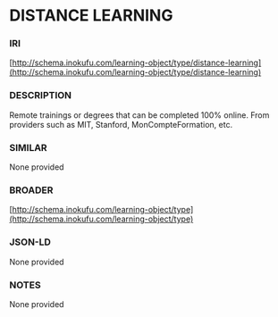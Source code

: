 # DISTANCE LEARNING

### IRI
[http://schema.inokufu.com/learning-object/type/distance-learning](http://schema.inokufu.com/learning-object/type/distance-learning)

### DESCRIPTION
Remote trainings or degrees that can be completed 100% online. From providers such as MIT, Stanford, MonCompteFormation, etc.

### SIMILAR
None provided

### BROADER
[http://schema.inokufu.com/learning-object/type](http://schema.inokufu.com/learning-object/type)

### JSON-LD
None provided

### NOTES
None provided
